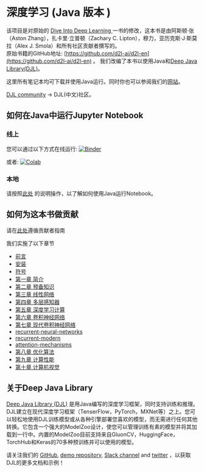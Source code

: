 # 深度学习 (Java 版本 )

该项目是对原始的 [Dive Into Deep Learning ](https://d2l.ai) 一书的修改，这本书是由阿斯顿·张（Aston Zhang），扎卡里·立普顿（Zachary C. Lipton），穆力，亚历克斯·J·斯莫拉（Alex J. Smola）和所有社区贡献者撰写的。  
原始书籍的GitHub地址: [https://github.com/d2l-ai/d2l-en](https://github.com/d2l-ai/d2l-en) 。
我们改编了本书以使用Java和[Deep Java Library(DJL)](https://djl.ai)。

这里所有笔记本均可下载并使用Java运行。同时你也可以参阅我们的[网站](https://d2l.djl.ai)。

[DJL community](https://github.com/deepjavalibrary/djl) -> DJL(中文)社区。

## 如何在Java中运行Jupyter Notebook

### 线上
您可以通过以下方式在线运行: [![Binder](https://mybinder.org/badge_logo.svg)](https://mybinder.org/v2/gh/deepjavalibrary/d2l-java/master?urlpath=lab)

或者: [![Colab](https://colab.research.google.com/assets/colab-badge.svg)](https://colab.research.google.com/github/deepjavalibrary/d2l-java/blob/colab/)

### 本地
请按照[此处](https://d2l.djl.ai/chapter_installation/index.html) 的说明操作，以了解如何使用Java运行Notebook。


## 如何为这本书做贡献

请在[此处](documentation/contribute.md)遵循贡献者指南

我们实施了以下章节
* [前言](chapter_preface/index.ipynb)
* [安装](chapter_installation/index.ipynb)
* [符号](chapter_notation/index.ipynb)
* [第一章 简介](chapter_introduction/index.ipynb)
* [第二章 预备知识](chapter_preliminaries/)
* [第三章 线性网络](chapter_linear-networks/)
* [第四章 多层感知器](chapter_multilayer-perceptrons/)
* [第五章 深度学习计算](chapter_deep-learning-computation/)
* [第六章 卷积神经网络](chapter_convolutional-neural-networks/)
* [第七章 现代卷积神经网络](chapter_convolutional-modern/)
* [recurrent-neural-networks](chapter_recurrent-neural-networks/)
* [recurrent-modern](chapter_recurrent-modern/)
* [attention-mechanisms](chapter_attention-mechanisms/)
* [第八章 优化算法](chapter_optimization/)
* [第九章 计算性能](chapter_computational-performance/)
* [第十章 计算机视觉](chapter_computer-vision/)

## 关于Deep Java Library

[Deep Java Library (DJL)](https://djl.ai) 是用Java编写的深度学习框架，同时支持训练和推理。DJL建立在现代深度学习框架（TenserFlow，PyTorch，MXNet等）之上。您可以轻松地使用DJL训练模型或从各种引擎部署您喜欢的模型，而无需进行任何其他转换。它包含一个强大的ModelZoo设计，使您可以管理训练有素的模型并将其加载到一行中。内置的ModelZoo目前支持来自GluonCV，HuggingFace，TorchHub和Keras的70多种预训练并可以使用的模型。

请关注我们的 [GitHub](https://github.com/deepjavalibrary/djl/tree/master/docs), [demo repository](https://github.com/deepjavalibrary/djl-demo), [Slack channel](https://join.slack.com/t/deepjavalibrary/shared_invite/zt-ar91gjkz-qbXhr1l~LFGEIEeGBibT7w) and [twitter](https://twitter.com/deepjavalibrary) ，以获取DJL的更多文档和示例！
